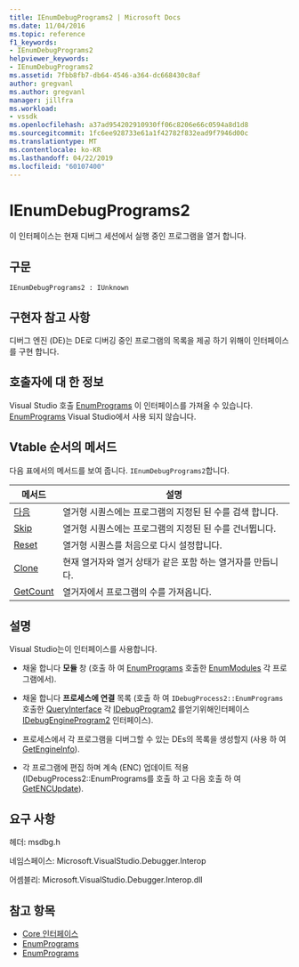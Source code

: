 ```yaml
---
title: IEnumDebugPrograms2 | Microsoft Docs
ms.date: 11/04/2016
ms.topic: reference
f1_keywords:
- IEnumDebugPrograms2
helpviewer_keywords:
- IEnumDebugPrograms2
ms.assetid: 7fbb8fb7-db64-4546-a364-dc668430c8af
author: gregvanl
ms.author: gregvanl
manager: jillfra
ms.workload:
- vssdk
ms.openlocfilehash: a37ad954202910930ff06c8206e66c0594a8d1d8
ms.sourcegitcommit: 1fc6ee928733e61a1f42782f832ead9f7946d00c
ms.translationtype: MT
ms.contentlocale: ko-KR
ms.lasthandoff: 04/22/2019
ms.locfileid: "60107400"
---
```

# <a name="ienumdebugprograms2"></a>IEnumDebugPrograms2
이 인터페이스는 현재 디버그 세션에서 실행 중인 프로그램을 열거 합니다.

## <a name="syntax"></a>구문

```
IEnumDebugPrograms2 : IUnknown
```

## <a name="notes-for-implementers"></a>구현자 참고 사항
 디버그 엔진 (DE)는 DE로 디버깅 중인 프로그램의 목록을 제공 하기 위해이 인터페이스를 구현 합니다.

## <a name="notes-for-callers"></a>호출자에 대 한 정보
 Visual Studio 호출 [EnumPrograms](../../../extensibility/debugger/reference/idebugprocess2-enumprograms.md) 이 인터페이스를 가져올 수 있습니다. [EnumPrograms](../../../extensibility/debugger/reference/idebugengine2-enumprograms.md) Visual Studio에서 사용 되지 않습니다.

## <a name="methods-in-vtable-order"></a>Vtable 순서의 메서드
 다음 표에서의 메서드를 보여 줍니다. `IEnumDebugPrograms2`합니다.

|메서드|설명|
|------------|-----------------|
|[다음](../../../extensibility/debugger/reference/ienumdebugprograms2-next.md)|열거형 시퀀스에는 프로그램의 지정된 된 수를 검색 합니다.|
|[Skip](../../../extensibility/debugger/reference/ienumdebugprograms2-skip.md)|열거형 시퀀스에는 프로그램의 지정된 된 수를 건너뜁니다.|
|[Reset](../../../extensibility/debugger/reference/ienumdebugprograms2-reset.md)|열거형 시퀀스를 처음으로 다시 설정합니다.|
|[Clone](../../../extensibility/debugger/reference/ienumdebugprograms2-clone.md)|현재 열거자와 열거 상태가 같은 포함 하는 열거자를 만듭니다.|
|[GetCount](../../../extensibility/debugger/reference/ienumdebugprograms2-getcount.md)|열거자에서 프로그램의 수를 가져옵니다.|

## <a name="remarks"></a>설명
 Visual Studio는이 인터페이스를 사용합니다.

- 채울 합니다 **모듈** 창 (호출 하 여 [EnumPrograms](../../../extensibility/debugger/reference/idebugprocess2-enumprograms.md) 호출한 [EnumModules](../../../extensibility/debugger/reference/idebugprogram2-enummodules.md) 각 프로그램에서).

- 채울 합니다 **프로세스에 연결** 목록 (호출 하 여 `IDebugProcess2::EnumPrograms` 호출한 [QueryInterface](/cpp/atl/queryinterface) 각 [IDebugProgram2](../../../extensibility/debugger/reference/idebugprogram2.md) 를얻기위해인터페이스[IDebugEngineProgram2](../../../extensibility/debugger/reference/idebugengineprogram2.md) 인터페이스).

- 프로세스에서 각 프로그램을 디버그할 수 있는 DEs의 목록을 생성할지 (사용 하 여 [GetEngineInfo](../../../extensibility/debugger/reference/idebugprogram2-getengineinfo.md)).

- 각 프로그램에 편집 하며 계속 (ENC) 업데이트 적용 (IDebugProcess2::EnumPrograms를 호출 하 고 다음 호출 하 여 [GetENCUpdate](../../../extensibility/debugger/reference/idebugprogram2-getencupdate.md)).

## <a name="requirements"></a>요구 사항
 헤더: msdbg.h

 네임스페이스: Microsoft.VisualStudio.Debugger.Interop

 어셈블리: Microsoft.VisualStudio.Debugger.Interop.dll

## <a name="see-also"></a>참고 항목
- [Core 인터페이스](../../../extensibility/debugger/reference/core-interfaces.md)
- [EnumPrograms](../../../extensibility/debugger/reference/idebugengine2-enumprograms.md)
- [EnumPrograms](../../../extensibility/debugger/reference/idebugprocess2-enumprograms.md)